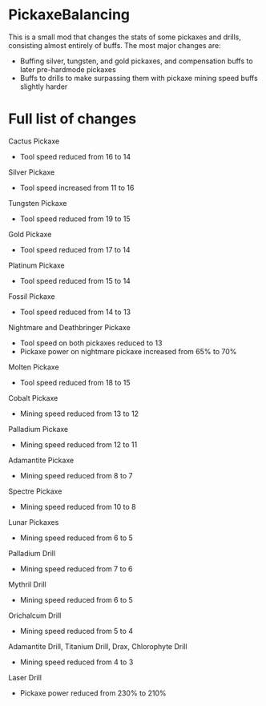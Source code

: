 # PickaxeBalancing
This is a small mod that changes the stats of some pickaxes and drills, consisting almost entirely of buffs.
The most major changes are:
* Buffing silver, tungsten, and gold pickaxes, and compensation buffs to later pre-hardmode pickaxes
* Buffs to drills to make surpassing them with pickaxe mining speed buffs slightly harder

# Full list of changes
Cactus Pickaxe
* Tool speed reduced from 16 to 14

Silver Pickaxe
* Tool speed increased from 11 to 16

Tungsten Pickaxe
* Tool speed reduced from 19 to 15

Gold Pickaxe
* Tool speed reduced from 17 to 14

Platinum Pickaxe
* Tool speed reduced from 15 to 14

Fossil Pickaxe
* Tool speed reduced from 14 to 13

Nightmare and Deathbringer Pickaxe
* Tool speed on both pickaxes reduced to 13
* Pickaxe power on nightmare pickaxe increased from 65% to 70%

Molten Pickaxe
* Tool speed reduced from 18 to 15

Cobalt Pickaxe
* Mining speed reduced from 13 to 12

Palladium Pickaxe
* Mining speed reduced from 12 to 11

Adamantite Pickaxe
* Mining speed reduced from 8 to 7

Spectre Pickaxe
* Mining speed reduced from 10 to 8

Lunar Pickaxes
* Mining speed reduced from 6 to 5

Palladium Drill
* Mining speed reduced from 7 to 6

Mythril Drill
* Mining speed reduced from 6 to 5

Orichalcum Drill
* Mining speed reduced from 5 to 4

Adamantite Drill, Titanium Drill, Drax, Chlorophyte Drill
* Mining speed reduced from 4 to 3

Laser Drill
* Pickaxe power reduced from 230% to 210%

